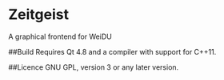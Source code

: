 # Zeitgeist
A graphical frontend for WeiDU

##Build
Requires Qt 4.8 and a compiler with support for C++11.

##Licence
GNU GPL, version 3 or any later version.
